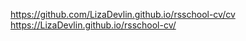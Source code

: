 
https://github.com/LizaDevlin.github.io/rsschool-cv/cv <br/>
https://LizaDevlin.github.io/rsschool-cv/
